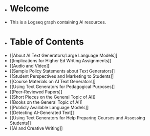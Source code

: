 - # Welcome
- This is a Logseq graph containing AI resources.
- # Table of Contents
- [[About AI Text Generators/Large Language Models]]
- [[Implications for Higher Ed Writing Assignments]]
- [[Audio and Video]]
- [[Sample Policy Statements about Text Generators]]
- [[Student Perspectives and Marketing to Students]]
- [[Course Materials on AI Text Generators]]
- [[Using Text Generators for Pedagogical Purposes]]
- [[Peer-Reviewed Papers]]
- [[Short Pieces on the General Topic of AI]]
- [[Books on the General Topic of AI]]
- [[Publicly Available Language Models]]
- [[Detecting AI-Generated Text]]
- [[Using Text Generators for Help Preparing Courses and Assessing Students]]
- [[AI and Creative Writing]]